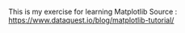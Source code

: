 This is my exercise for learning Matplotlib
Source :
https://www.dataquest.io/blog/matplotlib-tutorial/